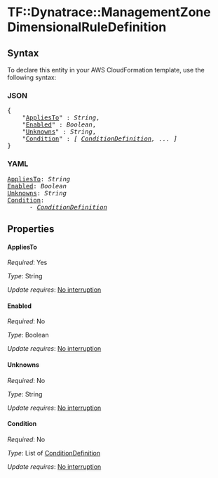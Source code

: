 # TF::Dynatrace::ManagementZone DimensionalRuleDefinition

## Syntax

To declare this entity in your AWS CloudFormation template, use the following syntax:

### JSON

<pre>
{
    "<a href="#appliesto" title="AppliesTo">AppliesTo</a>" : <i>String</i>,
    "<a href="#enabled" title="Enabled">Enabled</a>" : <i>Boolean</i>,
    "<a href="#unknowns" title="Unknowns">Unknowns</a>" : <i>String</i>,
    "<a href="#condition" title="Condition">Condition</a>" : <i>[ <a href="conditiondefinition.md">ConditionDefinition</a>, ... ]</i>
}
</pre>

### YAML

<pre>
<a href="#appliesto" title="AppliesTo">AppliesTo</a>: <i>String</i>
<a href="#enabled" title="Enabled">Enabled</a>: <i>Boolean</i>
<a href="#unknowns" title="Unknowns">Unknowns</a>: <i>String</i>
<a href="#condition" title="Condition">Condition</a>: <i>
      - <a href="conditiondefinition.md">ConditionDefinition</a></i>
</pre>

## Properties

#### AppliesTo

_Required_: Yes

_Type_: String

_Update requires_: [No interruption](https://docs.aws.amazon.com/AWSCloudFormation/latest/UserGuide/using-cfn-updating-stacks-update-behaviors.html#update-no-interrupt)

#### Enabled

_Required_: No

_Type_: Boolean

_Update requires_: [No interruption](https://docs.aws.amazon.com/AWSCloudFormation/latest/UserGuide/using-cfn-updating-stacks-update-behaviors.html#update-no-interrupt)

#### Unknowns

_Required_: No

_Type_: String

_Update requires_: [No interruption](https://docs.aws.amazon.com/AWSCloudFormation/latest/UserGuide/using-cfn-updating-stacks-update-behaviors.html#update-no-interrupt)

#### Condition

_Required_: No

_Type_: List of <a href="conditiondefinition.md">ConditionDefinition</a>

_Update requires_: [No interruption](https://docs.aws.amazon.com/AWSCloudFormation/latest/UserGuide/using-cfn-updating-stacks-update-behaviors.html#update-no-interrupt)

